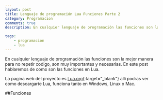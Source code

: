 ```yaml
---
layout: post
title: Lenguaje de programación Lua Funciones Parte 2
category: Programacion
comments: true
description: En cualquier lenguaje de programación las funciones son la mejor manera para no repetir codigo, son muy importantes y necesarias. En este post hablaremos de como son las funciones en Lua.

tags:   
    - programacion
    - lua
---
```


En cualquier lenguaje de programación las funciones son la mejor manera para no repetir codigo, son muy importantes y necesarias. En este post hablaremos de como son las funciones en Lua.

La pagina web del proyecto es [Lua.org](https://www.lua.org/){:target="_blank"} alli podras ver como descargarte Lua, funciona tanto en Windows, Linux o Mac.


##Funciones



